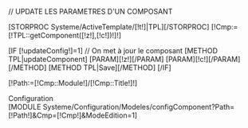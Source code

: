 // UPDATE LES PARAMETRES D'UN COMPOSANT

[STORPROC Systeme/ActiveTemplate/[!t!]|TPL][/STORPROC]
[!Cmp:=[!TPL::getComponent([!z!],[!c!])!]!]

[IF [!updateConfig!]=1]
	// On met à jour le composant
	[METHOD TPL|updateComponent]
		[PARAM][!z!][/PARAM]
		[PARAM][!c!][/PARAM]
	[/METHOD]
	[METHOD TPL|Save][/METHOD]
[/IF]

[!Path:=[!Cmp::Module!]/[!Cmp::Title!]!]

<div class="BigTitle">Configuration</div>
[MODULE Systeme/Configuration/Modeles/configComponent?Path=[!Path!]&Cmp=[!Cmp!]&ModeEdition=1]

<input type="hidden" name="updateConfig" value="1" />
<input type="hidden" name="t" value="[!t!]" />
<input type="hidden" name="z" value="[!z!]" />
<input type="hidden" name="c" value="[!c!]" />